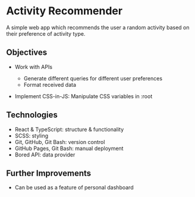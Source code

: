 # Activity Recommender

A simple web app which recommends the user a random activity based on their preference of activity type.


## Objectives
* Work with APIs
    * Generate different queries for different user preferences
    * Format received data  

* Implement CSS-in-JS: Manipulate CSS variables in :root


## Technologies
* React & TypeScript: structure & functionality
* SCSS: styling
* Git, GitHub, Git Bash: version control
* GitHub Pages, Git Bash: manual deployment
* Bored API: data provider


## Further Improvements
* Can be used as a feature of personal dashboard